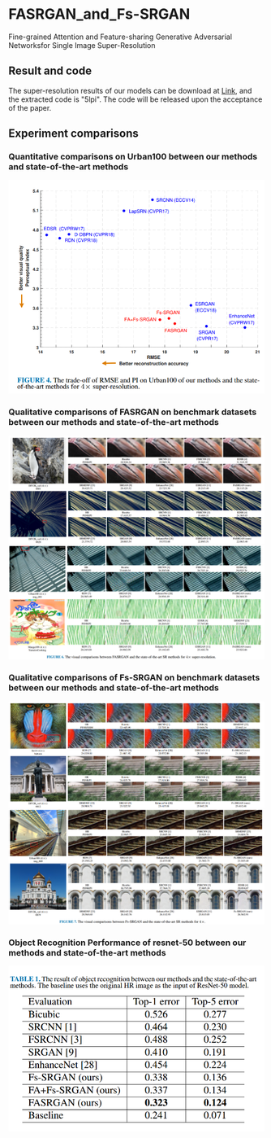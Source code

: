 # FASRGAN_and_Fs-SRGAN
Fine-grained Attention and Feature-sharing Generative Adversarial Networksfor Single Image Super-Resolution

## Result and code
The super-resolution results of our models can be download at [Link](https://pan.baidu.com/s/16XF1_-DsWv9r6qbm-cE9mw), and the extracted code is "5lpi".
The code will be released upon the acceptance of the paper.


## Experiment comparisons
### Quantitative comparisons on Urban100 between our methods and state-of-the-art methods

![Q_1](https://github.com/Rainyfish/FASRGAN-and-Fs-SRGAN/blob/master/Figure/PI_RMSE.png)

###  Qualitative comparisons of FASRGAN on benchmark datasets between our methods and state-of-the-art methods

![Q_1](https://github.com/Rainyfish/FASRGAN-and-Fs-SRGAN/blob/master/Figure/FASRGAN-comparison-1.png)
![Q_2](https://github.com/Rainyfish/FASRGAN-and-Fs-SRGAN/blob/master/Figure/FASRGAN-comparison-2.png)

### Qualitative comparisons of Fs-SRGAN on benchmark datasets between our methods and state-of-the-art methods

![Q_1](https://github.com/Rainyfish/FASRGAN-and-Fs-SRGAN/blob/master/Figure/FsSRGAN-comparison-1.png)
![Q_1](https://github.com/Rainyfish/FASRGAN-and-Fs-SRGAN/blob/master/Figure/FsSRGAN-comparison-2.png)

### Object Recognition Performance of resnet-50 between our methods and state-of-the-art methods

![Q_1](https://github.com/Rainyfish/FASRGAN-and-Fs-SRGAN/blob/master/Figure/resnet-50.png)




